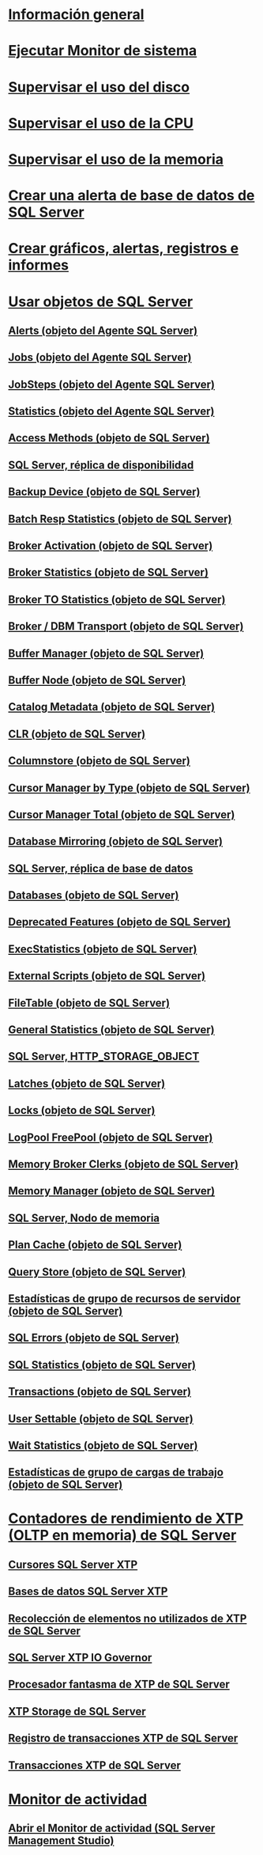 # [Información general](monitor-resource-usage-system-monitor.md)  
# [Ejecutar Monitor de sistema](run-system-monitor.md)  
# [Supervisar el uso del disco](monitor-disk-usage.md)  
# [Supervisar el uso de la CPU](monitor-cpu-usage.md)  
# [Supervisar el uso de la memoria](monitor-memory-usage.md)  
# [Crear una alerta de base de datos de SQL Server](create-a-sql-server-database-alert.md)  
# [Crear gráficos, alertas, registros e informes](create-charts-alerts-logs-and-reports.md)  
# [Usar objetos de SQL Server](use-sql-server-objects.md)  
## [Alerts (objeto del Agente SQL Server)](sql-server-agent-alerts-object.md)  
## [Jobs (objeto del Agente SQL Server)](sql-server-agent-jobs-object.md)  
## [JobSteps (objeto del Agente SQL Server)](sql-server-agent-jobsteps-object.md)  
## [Statistics (objeto del Agente SQL Server)](sql-server-agent-statistics-object.md)  
## [Access Methods (objeto de SQL Server)](sql-server-access-methods-object.md)  
## [SQL Server, réplica de disponibilidad](sql-server-availability-replica.md)  
## [Backup Device (objeto de SQL Server)](sql-server-backup-device-object.md)  
## [Batch Resp Statistics (objeto de SQL Server)](sql-server-batch-resp-statistics-object.md)  
## [Broker Activation (objeto de SQL Server)](sql-server-broker-activation-object.md)  
## [Broker Statistics (objeto de SQL Server)](sql-server-broker-statistics-object.md)  
## [Broker TO Statistics (objeto de SQL Server)](sql-server-broker-to-statistics-object.md)  
## [Broker / DBM Transport (objeto de SQL Server)](sql-server-broker-dbm-transport-object.md)  
## [Buffer Manager (objeto de SQL Server)](sql-server-buffer-manager-object.md)  
## [Buffer Node (objeto de SQL Server)](sql-server-buffer-node.md)  
## [Catalog Metadata (objeto de SQL Server)](sql-server-catalog-metadata-object.md)  
## [CLR (objeto de SQL Server)](sql-server-clr-object.md)  
## [Columnstore (objeto de SQL Server)](sql-server-columnstore-object.md)  
## [Cursor Manager by Type (objeto de SQL Server)](sql-server-cursor-manager-by-type-object.md)  
## [Cursor Manager Total (objeto de SQL Server)](sql-server-cursor-manager-total-object.md)  
## [Database Mirroring (objeto de SQL Server)](sql-server-database-mirroring-object.md)  
## [SQL Server, réplica de base de datos](sql-server-database-replica.md)  
## [Databases (objeto de SQL Server)](sql-server-databases-object.md)  
## [Deprecated Features (objeto de SQL Server)](sql-server-deprecated-features-object.md)  
## [ExecStatistics (objeto de SQL Server)](sql-server-execstatistics-object.md)  
## [External Scripts (objeto de SQL Server)](sql-server-external-scripts-object.md)  
## [FileTable (objeto de SQL Server)](sql-server-filetable-object.md)  
## [General Statistics (objeto de SQL Server)](sql-server-general-statistics-object.md)  
## [SQL Server, HTTP_STORAGE_OBJECT](sql-server-http-storage-object.md)  
## [Latches (objeto de SQL Server)](sql-server-latches-object.md)  
## [Locks (objeto de SQL Server)](sql-server-locks-object.md)  
## [LogPool FreePool (objeto de SQL Server)](sql-server-logpool-freepool-object.md)  
## [Memory Broker Clerks (objeto de SQL Server)](sql-server-memory-broker-clerks-object.md)  
## [Memory Manager (objeto de SQL Server)](sql-server-memory-manager-object.md)  
## [SQL Server, Nodo de memoria](sql-server-memory-node.md)  
## [Plan Cache (objeto de SQL Server)](sql-server-plan-cache-object.md)  
## [Query Store (objeto de SQL Server)](sql-server-query-store-object.md)  
## [Estadísticas de grupo de recursos de servidor (objeto de SQL Server)](sql-server-resource-pool-stats-object.md)  
## [SQL Errors (objeto de SQL Server)](sql-server-sql-errors-object.md)  
## [SQL Statistics (objeto de SQL Server)](sql-server-sql-statistics-object.md)  
## [Transactions (objeto de SQL Server)](sql-server-transactions-object.md)  
## [User Settable (objeto de SQL Server)](sql-server-user-settable-object.md)  
## [Wait Statistics (objeto de SQL Server)](sql-server-wait-statistics-object.md)  
## [Estadísticas de grupo de cargas de trabajo (objeto de SQL Server)](sql-server-workload-group-stats-object.md)  
# [Contadores de rendimiento de XTP (OLTP en memoria) de SQL Server](sql-server-xtp-in-memory-oltp-performance-counters.md)  
## [Cursores SQL Server XTP](sql-server-xtp-cursors.md)  
## [Bases de datos SQL Server XTP](sql-server-xtp-databases.md)  
## [Recolección de elementos no utilizados de XTP de SQL Server](sql-server-xtp-garbage-collection.md)  
## [SQL Server XTP IO Governor](sql-server-xtp-io-governor.md)  
## [Procesador fantasma de XTP de SQL Server](sql-server-xtp-phantom-processor.md)  
## [XTP Storage de SQL Server](sql-server-xtp-storage.md)  
## [Registro de transacciones XTP de SQL Server](sql-server-xtp-transaction-log.md)  
## [Transacciones XTP de SQL Server](sql-server-xtp-transactions.md)  
# [Monitor de actividad](activity-monitor.md)  
## [Abrir el Monitor de actividad (SQL Server Management Studio)](open-activity-monitor-sql-server-management-studio.md)  

